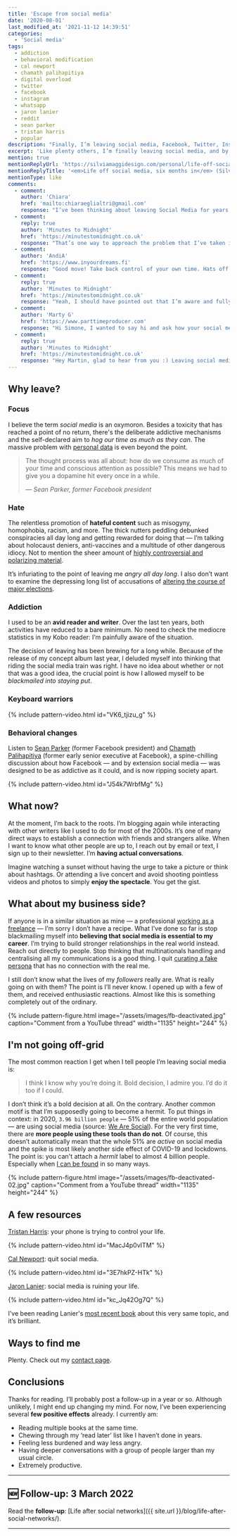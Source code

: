 ```yaml
---
title: 'Escape from social media'
date: '2020-08-01'
last_modified_at: '2021-11-12 14:39:51'
categories:
  - 'Social media'
tags:
  - addiction
  - behavioral modification
  - cal newport
  - chamath palihapitiya
  - digital overload
  - twitter 
  - facebook
  - instagram
  - whatsapp
  - jaron lanier
  - reddit
  - sean parker
  - tristan harris
  - popular
description: "Finally, I’m leaving social media, Facebook, Twitter, Instagram, WhatsApp, Reddit, redirecting my attention and my time to something more productive."
excerpt: 'Like plenty others, I’m finally leaving social media, and by that I mean Facebook, Twitter, Instagram, WhatsApp, Pinterest and Reddit. This post is a personal point of view, it’s not intended as an exhaustive analysis on what is going on with social media, nor am I trying to convince anybody. I’m just <strong>redirecting my attention and my time</strong> to something more productive.'
mention: true
mentionReplyUrl: 'https://silviamaggidesign.com/personal/life-off-social-media/'
mentionReplyTitle: '<em>Life off social media, six months in</em> (Silvia Maggi)'
mentionType: like
comments:
  - comment:
    author: 'Chiara'
    href: 'mailto:chiaraeglialtri@gmail.com'
    response: "I’ve been thinking about leaving Social Media for years, but I’ve not made that crucial step yet because most of my relationships are based on deep connections through Social Media platforms.<br>Anyway, in the last months I took many social media breaks and I’m going to take a new one in a few days. I felt the strong urge to improve my productivity and my mental health, taking a break from hate speech-posts helped me a lot. I share your feelings, I don’t know if I’ll leave Social Media but I’ll keep taking breaks every once in a while."
  - comment:
    reply: true
    author: 'Minutes to Midnight'
    href: 'https://minutestomidnight.co.uk'
    response: "That’s one way to approach the problem that I’ve taken into serious consideration for a while. I think what gave me the final nudge was the feeling “if social media is all there is between us, there really is little to nothing”. But that’s valid for me, I agree it’s very personal. Thanks for sharing your point of view, I can fully relate to this."
  - comment:
    author: 'AndiA'
    href: 'https://www.inyourdreams.fi'
    response: "Good move! Take back control of your own time. Hats off. I’ve had recent success on Twitter, connected very well with a few enlightened musos there.. Refreshing to say the least. And this little oasis of ppl turn Socialmedia on its head..not out for self.. But prefer to support each other. Fb on the other hand.. Use less and less. I always have a book or 2 on the go too. .now reading books on direct marketing.. Now I know all about it! And am applying it. No need to fall for those marketing experts/courses that promise all sorts for.. Not 10,000, not 1000, not 99, but 37$. Never fell for them anyway. See you in your blogs."
  - comment:
    reply: true
    author: 'Minutes to Midnight'
    href: 'https://minutestomidnight.co.uk'
    response: "Yeah, I should have pointed out that I’m aware and fully understand that many people are quite happy with their social media engagement. In my case, I can’t unsee the behaviour manipulation, the way algorithms shift everything away from real interactions. Or, simply put, I’m not able to create a space for myself there that’s safe enough. I get involved and worked up with politics, and that’s probably the top reason why social media isn’t really for me."
  - comment:
    author: 'Marty G'
    href: 'https://www.parttimeproducer.com'
    response: "Hi Simone, I wanted to say hi and ask how your social media leaving has been since August? I’m conscious we’ve not spoken but that is my doing as I’m finding unless people are on social media then I don’t make the effort to get in touch. I guess I’m having a similar conundrum you had earlier in the year. Maybe I need to review my reliance on the platforms too. Hope you are well anyway, I’ll catch you on WhatsApp soon. Martin."
  - comment:
    reply: true
    author: 'Minutes to Midnight'
    href: 'https://minutestomidnight.co.uk'
    response: "Hey Martin, glad to hear from you :) Leaving social media turned out to be the best choice I could do. Everything that I was anticipating just got real in a few weeks. I got plenty of time for activities that I was neglecting, and, especially valuable to me, I decreased my rage. This happened by simply not being exposed to the waves of arseholes that are constantly pushed and rewarded by every social network out there. I managed to sell all our furniture, move country and settle back in Europe, during a global pandemic. I wrote an ebook, co-produced and mixed a new song and recorded a few bass tracks. Last but not least, I started having direct and more meaningful conversations, which I guess is the biggest prize. What you just said, <em>unless people are on social media, then I don't make the effort to get in touch</em> is the key to your conundrum.<br>Social media aren't people, they aren't made for people, their goal was never to facilitate people getting in touch, it's clear as day. Their business model was, and still is, the same as when they started. Suck up as much time as they can from people's lives, get their data, sell them, turn people into a live audience they can feed to their real customers: companies and corporations who use these networks as an advertising platform. They're compelled to perpetuate this system as long as they can, therefore, as time goes by, social media will be distancing itself from that <em>connecting people</em> fake mantra they sold so well.<br>My antidote was to get email addresses, phone numbers where possible, but especially subscribing to email newsletters and blogs that interested me. I get all the information I truly need from there. If I used to follow musicians on Twitter or elsewhere, I now get their updates from either newsletters or Bandcamp, or blog/website if they have one. It's pretty much what we all did before social media, and I can't fathom why people are still convinced that centralizing all communications through a powerful cloud computer governed by an algorithm is a good idea. I hope we'll catch up soon. Simone"
---
```

## Why leave?

### Focus

I believe the term _social media_ is an oxymoron. Besides a toxicity that has reached a point of no return, there's the deliberate addictive mechanisms and the self-declared aim to _hog our time as much as they can_. The massive problem with [personal data](https://en.wikipedia.org/wiki/Facebook%E2%80%93Cambridge_Analytica_data_scandal) is even beyond the point.

> The thought process was all about: how do we consume as much of your time and conscious attention as possible? This means we had to give you a dopamine hit every once in a while.
> 
> <cite>— Sean Parker, former _Facebook_ president</cite>

### Hate

The relentless promotion of **hateful content** such as misogyny, homophobia, racism, and more. The thick nutters peddling debunked conspiracies all day long and getting rewarded for doing that — I’m talking about holocaust deniers, anti-vaccines and a multitude of other dangerous idiocy. Not to mention the sheer amount of [highly controversial and polarizing material](https://www.theguardian.com/technology/2020/jul/26/yael-eisenstat-facebook-is-ripe-for-manipulation-and-viral-misinformation).

It’s infuriating to the point of leaving me _angry all day long_. I also don’t want to examine the depressing long list of accusations of [altering the course of major elections](https://www.npr.org/sections/alltechconsidered/2017/11/16/564542100/how-disinformation-and-distortions-on-social-media-affected-elections-worldwide).

### Addiction

I used to be an **avid reader and writer**. Over the last ten years, both activities have reduced to a bare minimum. No need to check the mediocre statistics in my Kobo reader: I’m painfully aware of the situation.

The decision of leaving has been brewing for a long while. Because of the release of my concept album last year, I deluded myself into thinking that riding the social media train was right. I have no idea about whether or not that was a good idea, the crucial point is how I allowed myself to be _blackmailed into staying put_.

### Keyboard warriors

{% include pattern-video.html id="VK6_tjizu_g" %}

### Behavioral changes

Listen to [Sean Parker](https://en.wikipedia.org/wiki/Sean_Parker) (former Facebook president) and [Chamath Palihapitiya](https://en.wikipedia.org/wiki/Chamath_Palihapitiya) (former early senior executive at Facebook), a spine-chilling discussion about how Facebook — and by extension social media — was designed to be as addictive as it could, and is now ripping society apart.

{% include pattern-video.html id="J54k7WrbfMg" %}

## What now?

At the moment, I’m back to the roots. I’m blogging again while interacting with other writers like I used to do for most of the 2000s. It’s one of many direct ways to establish a connection with friends and strangers alike. When I want to know what other people are up to, I reach out by email or text, I sign up to their newsletter. I’m **having actual conversations**.

Imagine watching a sunset without having the urge to take a picture or think about hashtags. Or attending a live concert and avoid shooting pointless videos and photos to simply **enjoy the spectacle**. You get the gist.

## What about my business side?

If anyone is in a similar situation as mine — a professional [working as a freelance](https://minutestomidnight.co.uk/) — I’m sorry I don’t have a recipe. What I’ve done so far is stop blackmailing myself into **believing that social media is essential to my career**. I’m trying to build stronger relationships in the real world instead. Reach out directly to people. Stop thinking that multinationals handling and centralising all my communications is a good thing. I quit [curating a fake persona](https://www.nytimes.com/2017/05/09/learning/are-you-the-same-person-on-social-media-as-you-are-in-real-life.html) that has no connection with the real me.

I still don’t know what the lives of my _followers_ really are. What is really going on with them? The point is I’ll never know. I opened up with a few of them, and received enthusiastic reactions. Almost like this is something completely out of the ordinary.

{% include pattern-figure.html image="/assets/images/fb-deactivated.jpg" caption="Comment from a YouTube thread" width="1135" height="244" %}

## I'm not going off-grid

The most common reaction I get when I tell people I’m leaving social media is:

> I think I know why you’re doing it. Bold decision, I admire you. I’d do it too if I could.

I don’t think it’s a bold decision at all. On the contrary. Another common motif is that I’m supposedly going to become a hermit. To put things in context: in 2020, `3.96 billion people` — 51% of the entire world population — are using social media (source: [We Are Social](https://wearesocial.com/sg/blog/2020/07/more-than-half-of-the-people-on-earth-now-use-social-media)). For the very first time, there are **more people using these tools than do not**. Of course, this doesn’t automatically mean that the whole 51% are _active_ on social media and the spike is most likely another side effect of COVID-19 and lockdowns. The point is: you can't attach a _hermit_ label to almost 4 billion people. Especially when [I can be found](/contact/) in so many ways.

{% include pattern-figure.html image="/assets/images/fb-deactivated-02.jpg" caption="Comment from a YouTube thread" width="1135" height="244" %}

## A few resources

[Tristan Harris](https://www.tristanharris.com/): your phone is trying to control your life.

{% include pattern-video.html id="MacJ4p0vITM" %}

[Cal Newport](https://www.calnewport.com/): quit social media.

{% include pattern-video.html id="3E7hkPZ-HTk" %}

[Jaron Lanier](https://en.wikipedia.org/wiki/Jaron_Lanier): social media is ruining your life.

{% include pattern-video.html id="kc_Jq42Og7Q" %}

I’ve been reading Lanier's [most recent book](https://www.kobo.com/gb/en/ebook/ten-arguments-for-deleting-your-social-media-accounts-right-now-1) about this very same topic, and it’s brilliant.

## Ways to find me

Plenty. Check out my [contact page](/contact/).

## Conclusions

Thanks for reading. I’ll probably post a follow-up in a year or so. Although unlikely, I might end up changing my mind. For now, I’ve been experiencing several **few positive effects** already. I currently am:

- Reading multiple books at the same time.
- Chewing through my ‘read later’ list like I haven’t done in years.
- Feeling less burdened and way less angry.
- Having deeper conversations with a group of people larger than my usual circle.
- Extremely productive.

---

## 🆕 Follow-up: 3 March 2022

Read the **follow-up**: [Life after social networks]({{ site.url }}/blog/life-after-social-networks/).

---